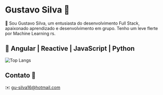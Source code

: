 # Gustavo Silva 🚀
👋 Sou Gustavo Silva, um entusiasta do desenvolvimento Full Stack, apaixonado aprendizado e desenvolvimento em grupo. Tenho um leve flerte por Machine Learning rs.

## 🔧 Angular | Reactive | JavaScript | Python

![Top Langs](https://github-readme-stats.vercel.app/api/top-langs/?username=CodingWithGustavo&layout=compact)

## Contato 📧
✉️ gu-silva16@hotmail.com
